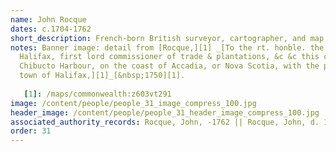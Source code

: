 ```yaml
---
name: John Rocque
dates: c.1704-1762
short_description: French-born British surveyor, cartographer, and map seller
notes: Banner image: detail from [Rocque,][1] _[To the rt. honble. the Earl of
  Halifax, first lord commissioner of trade & plantations, &c &c this chart of
  Chibucto Harbour, on the coast of Accadia, or Nova Scotia, with the plan of the
  town of Halifax,][1]_[&nbsp;1750][1].
  
   [1]: /maps/commonwealth:z603vt291
image: /content/people/people_31_image_compress_100.jpg
header_image: /content/people/people_31_header_image_compress_100.jpg
associated_authority_records: Rocque, John, -1762 || Rocque, John, d. 1762
order: 31
---
```

